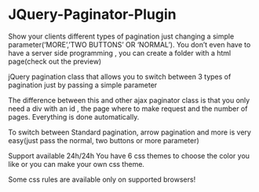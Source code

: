 # JQuery-Paginator-Plugin
Show your clients different types of pagination just changing a simple parameter(‘MORE’,’TWO BUTTONS’ OR ‘NORMAL’). You don’t even have to have a server side programming , you can create a folder with a html page(check out the preview)

jQuery pagination class that allows you to switch between 3 types of pagination just by passing a simple parameter

The difference between this and other ajax paginator class is that you only need a div with an id , the page where to make request and the number of pages. Everything is done automatically.

To switch between Standard pagination, arrow pagination and more is very easy(just pass the normal, two buttons or more parameter)

Support available 24h/24h You have 6 css themes to choose the color you like or you can make your own css theme.

Some css rules are available only on supported browsers!
